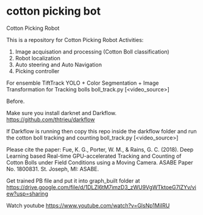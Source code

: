 # cotton picking bot
Cotton Picking Robot


This is a repository for Cotton Picking Robot
Activities:

1. Image acquisation and processing (Cotton Boll classification)
2. Robot localization
3. Auto steering and Auto Navigation
4. Picking controller 

For ensemble TiftTrack YOLO + Color Segmentation + Image Transformation for Tracking bolls
boll_track.py [<video_source>]


Before.

Make sure you install darknet and Darkflow.
https://github.com/thtrieu/darkflow

If Darkflow is running then copy this repo inside the darkflow folder and run the cotton boll tracking and counting boll_track.py [<video_source>]


Please cite the paper:
Fue, K. G., Porter, W. M., & Rains, G. C. (2018). Deep Learning based Real-time GPU-accelerated Tracking and Counting of Cotton Bolls under Field Conditions using a Moving Camera. ASABE Paper No. 1800831. St. Joseph, MI: ASABE.

Get trained PB file and put it into graph_built folder at 
https://drive.google.com/file/d/1DLZl6tM7imzD3_zWU9VgWTktoeG7lZYv/view?usp=sharing

Watch youtube
https://www.youtube.com/watch?v=GlsNp1MiIRU
